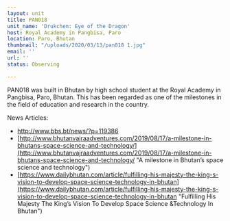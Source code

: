 ```yaml
---
layout: unit
title: PAN018
unit_name: 'Drukchen: Eye of the Dragon'
host: Royal Academy in Pangbisa, Paro
location: Paro, Bhutan
thumbnail: "/uploads/2020/03/13/pan018 1.jpg"
email: ''
url: ''
status: Observing

---
```

PAN018 was built in Bhutan by high school student at the Royal Academy in Pangbisa, Paro, Bhutan. This has been regarded as one of the milestones in the field of education and research in the country.

News Articles:

* http://www.bbs.bt/news/?p=119386
* [http://www.bhutanvajraadventures.com/2019/08/17/a-milestone-in-bhutans-space-science-and-technology/](http://www.bhutanvajraadventures.com/2019/08/17/a-milestone-in-bhutans-space-science-and-technology/ "A milestone in Bhutan’s space science and technology")
* [https://www.dailybhutan.com/article/fulfilling-his-majesty-the-king-s-vision-to-develop-space-science-technology-in-bhutan](https://www.dailybhutan.com/article/fulfilling-his-majesty-the-king-s-vision-to-develop-space-science-technology-in-bhutan "Fulfilling His Majesty The King’s Vision To Develop Space Science &Technology In Bhutan")